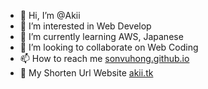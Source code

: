 - 👋 Hi, I’m @Akii
- 👀 I’m interested in Web Develop
- 🌱 I’m currently learning AWS, Japanese
- 💞️ I’m looking to collaborate on Web Coding
- 📫 How to reach me <a href="https://sonvuhong.github.io">sonvuhong.github.io</a>
- 🎃 My Shorten Url Website <a href="http://akii.tk">akii.tk</a>

<!---
Parkboyoung11/Parkboyoung11 is a ✨ special ✨ repository because its `README.md` (this file) appears on your GitHub profile.
You can click the Preview link to take a look at your changes.
--->

<!-- <a href="https://github.com/Parkboyoung11">
  <img align="left" src="https://github-readme-stats.vercel.app/api?username=Parkboyoung11&count_private=true&show_icons=true" />
</a>
<a href="https://github.com/Parkboyoung11">
  <img align="left" src="https://github-readme-stats.vercel.app/api/top-langs/?username=Parkboyoung11&count_private=true" />
</a> -->
